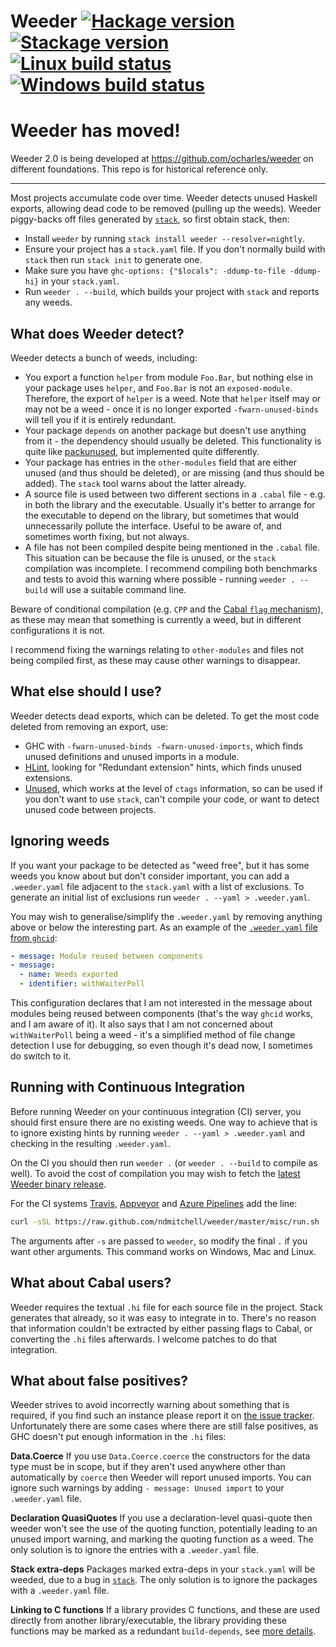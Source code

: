 # Weeder [![Hackage version](https://img.shields.io/hackage/v/weeder.svg?label=Hackage)](https://hackage.haskell.org/package/weeder) [![Stackage version](https://www.stackage.org/package/weeder/badge/nightly?label=Stackage)](https://www.stackage.org/package/weeder) [![Linux build status](https://img.shields.io/travis/ndmitchell/weeder/master.svg?label=Linux%20build)](https://travis-ci.org/ndmitchell/weeder) [![Windows build status](https://img.shields.io/appveyor/ci/ndmitchell/weeder/master.svg?label=Windows%20build)](https://ci.appveyor.com/project/ndmitchell/weeder)

# Weeder has moved!

Weeder 2.0 is being developed at https://github.com/ocharles/weeder on different foundations. This repo is for historical reference only.

-------------------

Most projects accumulate code over time. Weeder detects unused Haskell exports, allowing dead code to be removed (pulling up the weeds). Weeder piggy-backs off files generated by [`stack`](https://www.haskellstack.org), so first obtain stack, then:

* Install `weeder` by running `stack install weeder --resolver=nightly`.
* Ensure your project has a `stack.yaml` file. If you don't normally build with `stack` then run `stack init` to generate one.
* Make sure you have `ghc-options: {"$locals": -ddump-to-file -ddump-hi}` in your `stack.yaml`.
* Run `weeder . --build`, which builds your project with `stack` and reports any weeds.

## What does Weeder detect?

Weeder detects a bunch of weeds, including:

* You export a function `helper` from module `Foo.Bar`, but nothing else in your package uses `helper`, and `Foo.Bar` is not an `exposed-module`. Therefore, the export of `helper` is a weed. Note that `helper` itself may or may not be a weed - once it is no longer exported `-fwarn-unused-binds` will tell you if it is entirely redundant.
* Your package `depends` on another package but doesn't use anything from it - the dependency should usually be deleted. This functionality is quite like [packunused](https://hackage.haskell.org/package/packunused), but implemented quite differently.
* Your package has entries in the `other-modules` field that are either unused (and thus should be deleted), or are missing (and thus should be added). The `stack` tool warns about the latter already.
* A source file is used between two different sections in a `.cabal` file - e.g. in both the library and the executable. Usually it's better to arrange for the executable to depend on the library, but sometimes that would unnecessarily pollute the interface. Useful to be aware of, and sometimes worth fixing, but not always.
* A file has not been compiled despite being mentioned in the `.cabal` file. This situation can be because the file is unused, or the `stack` compilation was incomplete. I recommend compiling both benchmarks and tests to avoid this warning where possible - running `weeder . --build` will use a suitable command line.

Beware of conditional compilation (e.g. `CPP` and the [Cabal `flag` mechanism](https://www.haskell.org/cabal/users-guide/developing-packages.html#configurations)), as these may mean that something is currently a weed, but in different configurations it is not.

I recommend fixing the warnings relating to `other-modules` and files not being compiled first, as these may cause other warnings to disappear.

## What else should I use?

Weeder detects dead exports, which can be deleted. To get the most code deleted from removing an export, use:

* GHC with `-fwarn-unused-binds -fwarn-unused-imports`, which finds unused definitions and unused imports in a module.
* [HLint](https://github.com/ndmitchell/hlint#readme), looking for "Redundant extension" hints, which finds unused extensions.
* [Unused](https://github.com/joshuaclayton/unused), which works at the level of `ctags` information, so can be used if you don't want to use `stack`, can't compile your code, or want to detect unused code between projects.

## Ignoring weeds

If you want your package to be detected as "weed free", but it has some weeds you know about but don't consider important, you can add a `.weeder.yaml` file adjacent to the `stack.yaml` with a list of exclusions. To generate an initial list of exclusions run `weeder . --yaml > .weeder.yaml`.

You may wish to generalise/simplify the `.weeder.yaml` by removing anything above or below the interesting part. As an example of the [`.weeder.yaml` file from `ghcid`](https://github.com/ndmitchell/ghcid/blob/master/.weeder.yaml):

```yaml
- message: Module reused between components
- message:
  - name: Weeds exported
  - identifier: withWaiterPoll
```

This configuration declares that I am not interested in the message about modules being reused between components (that's the way `ghcid` works, and I am aware of it). It also says that I am not concerned about `withWaiterPoll` being a weed - it's a simplified method of file change detection I use for debugging, so even though it's dead now, I sometimes do switch to it.

## Running with Continuous Integration

Before running Weeder on your continuous integration (CI) server, you should first ensure there are no existing weeds. One way to achieve that is to ignore existing hints by running `weeder . --yaml > .weeder.yaml` and checking in the resulting `.weeder.yaml`.

On the CI you should then run `weeder .` (or `weeder . --build` to compile as well). To avoid the cost of compilation you may wish to fetch the [latest Weeder binary release](https://github.com/ndmitchell/weeder/releases/latest).

For the CI systems [Travis](https://travis-ci.org/), [Appveyor](https://www.appveyor.com/) and [Azure Pipelines](https://azure.microsoft.com/en-gb/services/devops/pipelines/) add the line:

```sh
curl -sSL https://raw.github.com/ndmitchell/weeder/master/misc/run.sh | sh -s .
```

The arguments after `-s` are passed to `weeder`, so modify the final `.` if you want other arguments. This command works on Windows, Mac and Linux.

## What about Cabal users?

Weeder requires the textual `.hi` file for each source file in the project. Stack generates that already, so it was easy to integrate in to. There's no reason that information couldn't be extracted by either passing flags to Cabal, or converting the `.hi` files afterwards. I welcome patches to do that integration.

## What about false positives?

Weeder strives to avoid incorrectly warning about something that is required, if you find such an instance please report it on [the issue tracker](https://github.com/ndmitchell/weeder/issues). Unfortunately there are some cases where there are still false positives, as GHC doesn't put enough information in the `.hi` files:

**Data.Coerce** If you use `Data.Coerce.coerce` the constructors for the data type must be in scope, but if they aren't used anywhere other than automatically by `coerce` then Weeder will report unused imports. You can ignore such warnings by adding `- message: Unused import` to your `.weeder.yaml` file.

**Declaration QuasiQuotes** If you use a declaration-level quasi-quote then weeder won't see the use of the quoting function, potentially leading to an unused import warning, and marking the quoting function as a weed. The only solution is to ignore the entries with a `.weeder.yaml` file.

**Stack extra-deps** Packages marked extra-deps in your `stack.yaml` will be weeded, due to a bug in [`stack`](https://github.com/commercialhaskell/stack/issues/3258). The only solution is to ignore the packages with a `.weeder.yaml` file.

**Linking to C functions** If a library provides C functions, and these are used directly from another library/executable, the library providing these functions may be marked as a redundant `build-depends`, see [more details](https://github.com/ndmitchell/weeder/issues/40).
